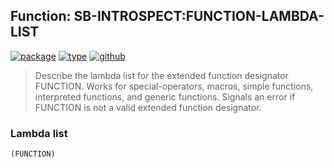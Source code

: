 ## Function: SB-INTROSPECT:FUNCTION-LAMBDA-LIST
[![package](https://img.shields.io/badge/Package-SB--INTROSPECT-5f9ea0.svg?style=social&colorA=999999)](../) [![type](https://img.shields.io/badge/Type-Function-5f9ea0.svg?style=social&colorA=999999)](../#function) [![github](https://img.shields.io/badge/GitHub-View_the_source-5f9ea0.svg?style=social&colorA=999999&logo=github)](https://github.com/sbcl/sbcl/blob/master/contrib/sb-introspect/introspect.lisp/) 

> Describe the lambda list for the extended function designator FUNCTION.
> Works for special-operators, macros, simple functions, interpreted functions,
> and generic functions. Signals an error if FUNCTION is not a valid extended
> function designator.

### Lambda list
```
(FUNCTION)
```
